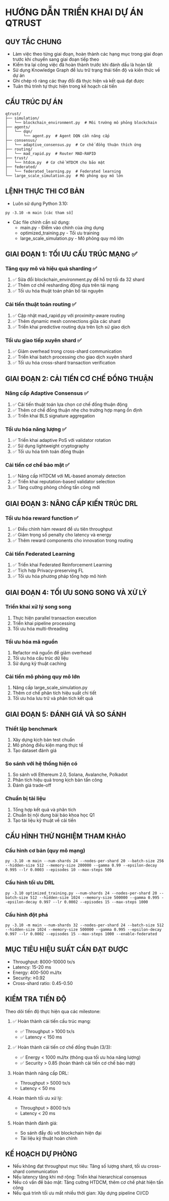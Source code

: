# HƯỚNG DẪN TRIỂN KHAI DỰ ÁN QTRUST

## QUY TẮC CHUNG

- Làm việc theo từng giai đoạn, hoàn thành các hạng mục trong giai đoạn trước khi chuyển sang giai đoạn tiếp theo
- Kiểm tra lại công việc đã hoàn thành trước khi đánh dấu là hoàn tất
- Sử dụng Knowledge Graph để lưu trữ trạng thái tiến độ và kiến thức về dự án
- Ghi chép rõ ràng các thay đổi đã thực hiện và kết quả đạt được
- Tuân thủ trình tự thực hiện trong kế hoạch cải tiến

## CẤU TRÚC DỰ ÁN

```
qtrust/
├── simulation/
│   └── blockchain_environment.py  # Môi trường mô phỏng blockchain
├── agents/
│   └── dqn/
│       └── agent.py  # Agent DQN cần nâng cấp
├── consensus/
│   └── adaptive_consensus.py  # Cơ chế đồng thuận thích ứng
├── routing/
│   └── mad_rapid.py  # Router MAD-RAPID
├── trust/
│   └── htdcm.py  # Cơ chế HTDCM cho bảo mật
├── federated/
│   └── federated_learning.py  # Federated learning
└── large_scale_simulation.py  # Mô phỏng quy mô lớn
```

## LỆNH THỰC THI CƠ BẢN

- Luôn sử dụng Python 3.10:
```
py -3.10 -m main [các tham số]
```

- Các file chính cần sử dụng:
  * main.py - Điểm vào chính của ứng dụng
  * optimized_training.py - Tối ưu training
  * large_scale_simulation.py - Mô phỏng quy mô lớn

## GIAI ĐOẠN 1: TỐI ƯU CẤU TRÚC MẠNG ✅

### Tăng quy mô và hiệu quả sharding ✅
1. ✅ Sửa đổi blockchain_environment.py để hỗ trợ tối đa 32 shard
2. ✅ Thêm cơ chế resharding động dựa trên tải mạng
3. ✅ Tối ưu hóa thuật toán phân bổ tài nguyên

### Cải tiến thuật toán routing ✅
1. ✅ Cập nhật mad_rapid.py với proximity-aware routing
2. ✅ Thêm dynamic mesh connections giữa các shard
3. ✅ Triển khai predictive routing dựa trên lịch sử giao dịch

### Tối ưu giao tiếp xuyên shard ✅
1. ✅ Giảm overhead trong cross-shard communication
2. ✅ Triển khai batch processing cho giao dịch xuyên shard
3. ✅ Tối ưu hóa cross-shard transaction verification

## GIAI ĐOẠN 2: CẢI TIẾN CƠ CHẾ ĐỒNG THUẬN

### Nâng cấp Adaptive Consensus ✅
1. ✅ Cải tiến thuật toán lựa chọn cơ chế đồng thuận động
2. ✅ Thêm cơ chế đồng thuận nhẹ cho trường hợp mạng ổn định
3. ✅ Triển khai BLS signature aggregation

### Tối ưu hóa năng lượng ✅
1. ✅ Triển khai adaptive PoS với validator rotation
2. ✅ Sử dụng lightweight cryptography
3. ✅ Tối ưu hóa tính toán đồng thuận

### Cải tiến cơ chế bảo mật ✅
1. ✅ Nâng cấp HTDCM với ML-based anomaly detection
2. ✅ Triển khai reputation-based validator selection
3. ✅ Tăng cường phòng chống tấn công mới

## GIAI ĐOẠN 3: NÂNG CẤP KIẾN TRÚC DRL

### Tối ưu hóa reward function ✅
1. ✅ Điều chỉnh hàm reward để ưu tiên throughput
2. ✅ Giảm trọng số penalty cho latency và energy
3. ✅ Thêm reward components cho innovation trong routing

### Cải tiến Federated Learning
1. ✅ Triển khai Federated Reinforcement Learning
2. ✅ Tích hợp Privacy-preserving FL
3. ✅ Tối ưu hóa phương pháp tổng hợp mô hình

## GIAI ĐOẠN 4: TỐI ƯU SONG SONG VÀ XỬ LÝ

### Triển khai xử lý song song
1. Thực hiện parallel transaction execution
2. Triển khai pipeline processing
3. Tối ưu hóa multi-threading

### Tối ưu hóa mã nguồn
1. Refactor mã nguồn để giảm overhead
2. Tối ưu hóa cấu trúc dữ liệu
3. Sử dụng kỹ thuật caching

### Cải tiến mô phỏng quy mô lớn
1. Nâng cấp large_scale_simulation.py
2. Thêm cơ chế phân tích hiệu suất chi tiết
3. Tối ưu hóa lưu trữ và phân tích kết quả

## GIAI ĐOẠN 5: ĐÁNH GIÁ VÀ SO SÁNH

### Thiết lập benchmark
1. Xây dựng kịch bản test chuẩn
2. Mô phỏng điều kiện mạng thực tế
3. Tạo dataset đánh giá

### So sánh với hệ thống hiện có
1. So sánh với Ethereum 2.0, Solana, Avalanche, Polkadot
2. Phân tích hiệu quả trong kịch bản tấn công
3. Đánh giá trade-off

### Chuẩn bị tài liệu
1. Tổng hợp kết quả và phân tích
2. Chuẩn bị nội dung bài báo khoa học Q1
3. Tạo tài liệu kỹ thuật về cải tiến

## CẤU HÌNH THỬ NGHIỆM THAM KHẢO

### Cấu hình cơ bản (quy mô mạng)
```
py -3.10 -m main --num-shards 24 --nodes-per-shard 20 --batch-size 256 --hidden-size 512 --memory-size 200000 --gamma 0.99 --epsilon-decay 0.995 --lr 0.0003 --episodes 10 --max-steps 500
```

### Cấu hình tối ưu DRL
```
py -3.10 optimized_training.py --num-shards 24 --nodes-per-shard 20 --batch-size 512 --hidden-size 1024 --memory-size 500000 --gamma 0.995 --epsilon-decay 0.997 --lr 0.0002 --episodes 15 --max-steps 1000
```

### Cấu hình đột phá
```
py -3.10 -m main --num-shards 32 --nodes-per-shard 24 --batch-size 512 --hidden-size 1024 --memory-size 500000 --gamma 0.995 --epsilon-decay 0.997 --lr 0.0002 --episodes 15 --max-steps 1000 --enable-federated
```

## MỤC TIÊU HIỆU SUẤT CẦN ĐẠT ĐƯỢC

- Throughput: 8000-10000 tx/s
- Latency: 15-20 ms
- Energy: 400-500 mJ/tx
- Security: ≥0.92
- Cross-shard ratio: 0.45-0.50

## KIỂM TRA TIẾN ĐỘ

Theo dõi tiến độ thực hiện qua các milestone:

1. ✅ Hoàn thành cải tiến cấu trúc mạng:
   - ✅ Throughput > 1000 tx/s
   - ✅ Latency < 150 ms

2. ✅ Hoàn thành cải tiến cơ chế đồng thuận (3/3):
   - ✅ Energy < 1000 mJ/tx (thông qua tối ưu hóa năng lượng)
   - ✅ Security > 0.85 (hoàn thành cải tiến cơ chế bảo mật)

3. Hoàn thành nâng cấp DRL:
   - Throughput > 5000 tx/s
   - Latency < 50 ms

4. Hoàn thành tối ưu xử lý:
   - Throughput > 8000 tx/s
   - Latency < 20 ms

5. Hoàn thành đánh giá:
   - So sánh đầy đủ với blockchain hiện đại
   - Tài liệu kỹ thuật hoàn chỉnh

## KẾ HOẠCH DỰ PHÒNG

- Nếu không đạt throughput mục tiêu: Tăng số lượng shard, tối ưu cross-shard communication
- Nếu latency tăng khi mở rộng: Triển khai hierarchical consensus
- Nếu có vấn đề bảo mật: Tăng cường HTDCM, thêm cơ chế phát hiện tấn công
- Nếu quá trình tối ưu mất nhiều thời gian: Xây dựng pipeline CI/CD